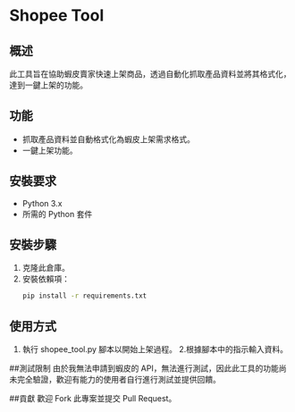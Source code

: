 # Shopee Tool

## 概述
此工具旨在協助蝦皮賣家快速上架商品，透過自動化抓取產品資料並將其格式化，達到一鍵上架的功能。

## 功能
- 抓取產品資料並自動格式化為蝦皮上架需求格式。
- 一鍵上架功能。

## 安裝要求
- Python 3.x
- 所需的 Python 套件

## 安裝步驟
1. 克隆此倉庫。
2. 安裝依賴項：
   ```bash
   pip install -r requirements.txt
## 使用方式
1. 執行 shopee_tool.py 腳本以開始上架過程。
2.根據腳本中的指示輸入資料。

##測試限制
由於我無法申請到蝦皮的 API，無法進行測試，因此此工具的功能尚未完全驗證，歡迎有能力的使用者自行進行測試並提供回饋。

##貢獻
歡迎 Fork 此專案並提交 Pull Request。

